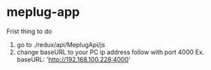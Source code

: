 # meplug-app
Frist thing to do
1. go to ./redux/api/MeplugApi/js
2. change baseURL to your PC ip address follow with port 4000 Ex. baseURL: 'http://192.168.100.228:4000'
